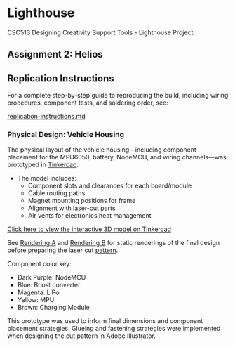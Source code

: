 # Lighthouse
CSC513 Designing Creativity Support Tools - Lighthouse Project

## Assignment 2: Helios

## Replication Instructions

For a complete step-by-step guide to reproducing the build, including wiring procedures, component tests, and soldering order, see:

[replication-instructions.md](./A2/hardware/replication-instructions.md)

### Physical Design: Vehicle Housing

The physical layout of the vehicle housing—including component placement for the MPU6050, battery, NodeMCU, and wiring channels—was prototyped in [Tinkercad](https://www.tinkercad.com/).

- The model includes:
  - Component slots and clearances for each board/module
  - Cable routing paths
  - Magnet mounting positions for frame
  - Alignment with laser-cut parts
  - Air vents for electronics heat management

[Click here to view the interactive 3D model on Tinkercad](https://www.tinkercad.com/things/7dStJ63O6l6-helios-led-vehicle-mockup?sharecode=OOx2I1GtN9w_u_0MqxNnp-95iOZiNa8bC63oy1-xb5w)

See [Rendering A](./A2/hardware/photos/vehicle_rendering_A.png) and [Rendering B](./A2/hardware/photos/vehicle_rendering_B.png) for static renderings of the final design before preparing the laser cut [pattern](./A2/hardware/laser_cut).

Component color key:
- Dark Purple: NodeMCU 
- Blue: Boost converter
- Magenta: LiPo 
- Yellow: MPU 
- Brown: Charging Module

This prototype was used to inform final dimensions and component placement strategies. Glueing and fastening strategies were implemented when designing the cut pattern in Adobe Illustrator.